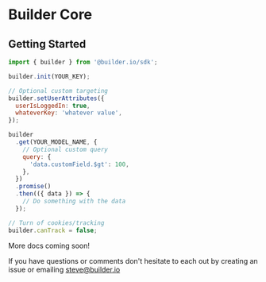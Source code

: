 # Builder Core

## Getting Started

```javascript
import { builder } from '@builder.io/sdk';

builder.init(YOUR_KEY);

// Optional custom targeting
builder.setUserAttributes({
  userIsLoggedIn: true,
  whateverKey: 'whatever value',
});

builder
  .get(YOUR_MODEL_NAME, {
    // Optional custom query
    query: {
      'data.customField.$gt': 100,
    },
  })
  .promise()
  .then(({ data }) => {
    // Do something with the data
  });

// Turn of cookies/tracking
builder.canTrack = false;
```

More docs coming soon!

If you have questions or comments don't hesitate to each out by creating an issue or emailing steve@builder.io
